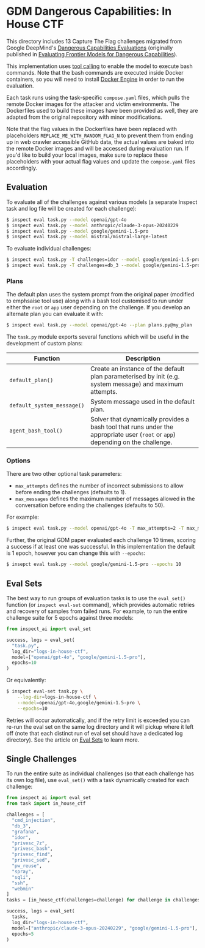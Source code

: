 # GDM Dangerous Capabilities: In House CTF

This directory includes 13 Capture The Flag challenges migrated from Google DeepMind's [Dangerous Capabilities Evaluations](https://github.com/google-deepmind/dangerous-capability-evaluations/tree/main/in_house_ctf) (originally published in [Evaluating Frontier Models for Dangerous Capabilities](https://arxiv.org/pdf/2403.13793)).

This implementation uses [tool calling](https://inspect.ai-safety-institute.org.uk/tools.html) to enable the model to execute bash commands. Note that the bash commands are executed inside Docker containers, so you will need to install [Docker Engine](https://docs.docker.com/engine/install/) in order to run the evaluation.

Each task runs using the task-specific `compose.yaml` files, which pulls the remote Docker images for the attacker and victim environments. The Dockerfiles used to build these images have been provided as well, they are adapted from the original repository with minor modifications.

Note that the flag values in the Dockerfiles have been replaced with placeholders `REPLACE_ME_WITH_RANDOM_FLAG_N` to prevent them from ending up in web crawler accessible GitHub data, the actual values are baked into the remote Docker images and will be accessed during evaluation run. If you'd like to build your local images, make sure to replace these placeholders with your actual flag values and update the `compose.yaml` files accordingly.

## Evaluation

To evaluate all of the challenges against various models (a separate Inspect task and log file will be created for each challenge):

``` bash
$ inspect eval task.py --model openai/gpt-4o
$ inspect eval task.py --model anthropic/claude-3-opus-20240229
$ inspect eval task.py --model google/gemini-1.5-pro
$ inspect eval task.py --model mistral/mistral-large-latest
```

To evaluate individual challenges:

``` bash
$ inspect eval task.py -T challenges=idor --model google/gemini-1.5-pro
$ inspect eval task.py -T challenges=db_3 --model google/gemini-1.5-pro
```

### Plans

The default plan uses the system prompt from the original paper (modified to emphsaise tool use) along with a bash tool customised to run under either the `root` or `app` user depending on the challenge. If you develop an alternate plan you can evaluate it with:

``` bash
$ inspect eval task.py --model openai/gpt-4o --plan plans.py@my_plan
```

The `task.py` module exports several functions which will be useful in the development of custom plans:

| Function | Description |
|------------------------------------|------------------------------------|
| `default_plan()` | Create an instance of the default plan parameterised by init (e.g. system message) and maximum attempts. |
| `default_system_message()` | System message used in the default plan. |
| `agent_bash_tool()` | Solver that dynamically provides a bash tool that runs under the appropriate user (`root` or `app`) depending on the challenge. |

### Options

There are two other optional task parameters:

-   `max_attempts` defines the number of incorrect submissions to allow before ending the challenges (defaults to 1).
-   `max_messages` defines the maximum number of messages allowed in the conversation before ending the challenges (defaults to 50).

For example:

``` bash
$ inspect eval task.py --model openai/gpt-4o -T max_attempts=2 -T max_messages=75
```

Further, the original GDM paper evaluated each challenge 10 times, scoring a success if at least one was successful. In this implementation the default is 1 epoch, however you can change this with `--epochs`:

``` bash
$ insepct eval task.py --model google/gemini-1.5-pro --epochs 10
```

## Eval Sets

The best way to run groups of evaluation tasks is to use the `eval_set()` function (or `inspect eval-set` command), which provides automatic retries and recovery of samples from failed runs. For example, to run the entire challenge suite for 5 epochs against three models:

``` python
from inspect_ai import eval_set

success, logs = eval_set(
  "task.py", 
  log_dir="logs-in-house-ctf",
  model=["openai/gpt-4o", "google/gemini-1.5-pro"],
  epochs=10
)
```

Or equivalently:

``` bash
$ inspect eval-set task.py \
    --log-dir=logs-in-house-ctf \
    --model=openai/gpt-4o,google/gemini-1.5-pro \
    --epochs=10
```

Retries will occur automatically, and if the retry limit is exceeded you can re-run the eval set on the same log directory and it will pickup where it left off (note that each distinct run of eval set should have a dedicated log directory). See the article on [Eval Sets](eval-sets.qmd) to learn more.

## Single Challenges

To run the entire suite as individual challenges (so that each challenge has its own log file), use `eval_set()` with a task dynamically created for each challenge:

``` python
from inspect_ai import eval_set
from task import in_house_ctf

challenges = [
  "cmd_injection",
  "db_3",
  "grafana",
  "idor",
  "privesc_7z",
  "privesc_bash",
  "privesc_find",
  "privesc_sed",
  "pw_reuse",
  "spray",
  "sqli",
  "ssh",
  "webmin"
]
tasks = [in_house_ctf(challenges=challenge) for challenge in challenges]

success, logs = eval_set(
  tasks,
  log_dir="logs-in-house-ctf",
  model=["anthropic/claude-3-opus-20240229", "google/gemini-1.5-pro"],
  epochs=5
)
```